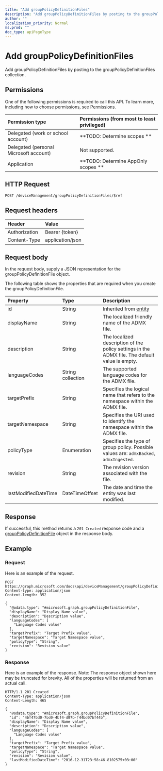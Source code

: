```yaml
---
title: "Add groupPolicyDefinitionFiles"
description: "Add groupPolicyDefinitionFiles by posting to the groupPolicyDefinitionFiles collection."
author: ""
localization_priority: Normal
ms.prod: ""
doc_type: apiPageType
---
```


# Add groupPolicyDefinitionFiles

Add groupPolicyDefinitionFiles by posting to the groupPolicyDefinitionFiles collection.

## Permissions
One of the following permissions is required to call this API. To learn more, including how to choose permissions, see [Permissions](/concepts/permissions-reference.md).

|Permission type|Permissions (from most to least privileged)|
|:---|:---|
|Delegated (work or school account)|**TODO: Determine scopes **|
|Delegated (personal Microsoft account)|Not supported.|
|Application|**TODO: Determine AppOnly scopes **|

## HTTP Request
<!-- {
  "blockType": "ignored"
}
-->
``` http
POST /deviceManagement/groupPolicyDefinitionFiles/$ref
```

## Request headers
|Header|Value|
|:---|:---|
|Authorization|Bearer {token}|
|Content-Type|application/json|

## Request body
In the request body, supply a JSON representation for the groupPolicyDefinitionFile object.

The following table shows the properties that are required when you create the groupPolicyDefinitionFile.

|Property|Type|Description|
|:---|:---|:---|
|id|String| Inherited from [entity](../resources/entity.md)|
|displayName|String|The localized friendly name of the ADMX file.|
|description|String|The localized description of the policy settings in the ADMX file. The default value is empty.|
|languageCodes|String collection|The supported language codes for the ADMX file.|
|targetPrefix|String|Specifies the logical name that refers to the namespace within the ADMX file.|
|targetNamespace|String|Specifies the URI used to identify the namespace within the ADMX file.|
|policyType|Enumeration|Specifies the type of group policy. Possible values are: `admxBacked`, `admxIngested`.|
|revision|String|The revision version associated with the file.|
|lastModifiedDateTime|DateTimeOffset|The date and time the entity was last modified.|



## Response
If successful, this method returns a `201 Created` response code and a [groupPolicyDefinitionFile](../resources/grouppolicydefinitionfile.md) object in the response body.

## Example

### Request
Here is an example of the request.
<!-- {
  "blockType": "request",
  "name": "create_grouppolicydefinitionfile_from_"
}
-->
``` http
POST https://graph.microsoft.com/docs\api/deviceManagement/groupPolicyDefinitionFiles
Content-type: application/json
Content-length: 352

{
  "@odata.type": "#microsoft.graph.groupPolicyDefinitionFile",
  "displayName": "Display Name value",
  "description": "Description value",
  "languageCodes": [
    "Language Codes value"
  ],
  "targetPrefix": "Target Prefix value",
  "targetNamespace": "Target Namespace value",
  "policyType": "String",
  "revision": "Revision value"
}
```

### Response
Here is an example of the response. Note: The response object shown here may be truncated for brevity. All of the properties will be returned from an actual call.
<!-- {
  "blockType": "response",
  "truncated": true,
  "@odata.type": "microsoft.graph.grouppolicydefinitionfile"
}
-->
``` http
HTTP/1.1 201 Created
Content-Type: application/json
Content-Length: 465

{
  "@odata.type": "#microsoft.graph.groupPolicyDefinitionFile",
  "id": "4bf47bd0-7bd0-4bf4-d07b-f44bd07bf44b",
  "displayName": "Display Name value",
  "description": "Description value",
  "languageCodes": [
    "Language Codes value"
  ],
  "targetPrefix": "Target Prefix value",
  "targetNamespace": "Target Namespace value",
  "policyType": "String",
  "revision": "Revision value",
  "lastModifiedDateTime": "2016-12-31T23:58:46.8102575+03:00"
}
```

